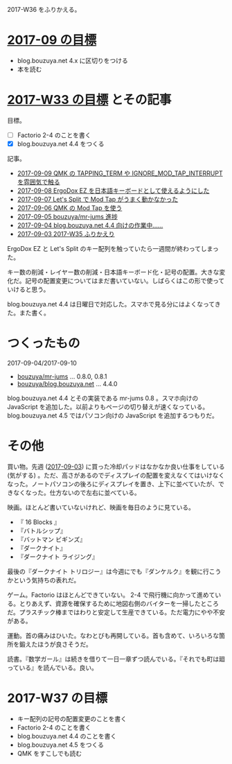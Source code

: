 2017-W36 をふりかえる。

# [2017-09 の目標][2017-08-31]

- blog.bouzuya.net 4.x に区切りをつける
- 本を読む

# [2017-W33 の目標][2017-07-30] とその記事

目標。

- [ ] Factorio 2-4 のことを書く
- [x] blog.bouzuya.net 4.4 をつくる

記事。

- [2017-09-09 QMK の TAPPING_TERM や IGNORE_MOD_TAP_INTERRUPT を雰囲気で触る][2017-09-09]
- [2017-09-08 ErgoDox EZ を日本語キーボードとして使えるようにした][2017-09-08]
- [2017-09-07 Let's Split で Mod Tap がうまく動かなかった][2017-09-07]
- [2017-09-06 QMK の Mod Tap を使う][2017-09-06]
- [2017-09-05 bouzuya/mr-jums 進捗][2017-09-05]
- [2017-09-04 blog.bouzuya.net 4.4 向けの作業中……][2017-09-04]
- [2017-09-03 2017-W35 ふりかえり][2017-09-03]

ErgoDox EZ と Let's Split のキー配列を触っていたら一週間が終わってしまった。

キー数の削減・レイヤー数の削減・日本語キーボード化・記号の配置。大きな変化だ。記号の配置変更についてはまだ書いていない。しばらくはこの形で使っていけると思う。

blog.bouzuya.net 4.4 は日曜日で対応した。スマホで見る分にはよくなってきた。また書く。


# つくったもの

2017-09-04/2017-09-10

- [bouzuya/mr-jums][] ... 0.8.0, 0.8.1
- [bouzuya/blog.bouzuya.net][] ... 4.4.0

blog.bouzuya.net 4.4 とその実装である mr-jums 0.8 。スマホ向けの JavaScript を追加した。以前よりもページの切り替えが速くなっている。 blog.bouzuya.net 4.5 ではパソコン向けの JavaScript を追加するつもりだ。

# その他

買い物。先週 ([2017-09-03][]) に買った冷却パッドはなかなか良い仕事をしている (気がする) 。ただ、高さがあるのでディスプレイの配置を変えなくてはいけなくなった。ノートパソコンの後ろにディスプレイを置き、上下に並べていたが、できなくなった。仕方ないので左右に並べている。

映画。ほとんど書いていないけれど、映画を毎日のように見ている。

- 『 16 Blocks 』
- 『バトルシップ』
- 『バットマン ビギンズ』
- 『ダークナイト』
- 『ダークナイト ライジング』

最後の『ダークナイト トリロジー』は今週にでも『ダンケルク』を観に行こうかという気持ちの表れだ。

ゲーム。Factorio はほとんどできていない。 2-4 で飛行機に向かって進めている。とりあえず、資源を確保するために地図右側のバイターを一掃したところだ。プラスチック棒まではわりと安定して生産できている。ただ電力にやや不安がある。

運動。首の痛みはひいた。なわとびも再開している。首も含めて、いろいろな箇所を鍛えたほうが良さそうだ。

読書。『数学ガール』は続きを借りて一日一章ずつ読んでいる。『それでも町は廻っている』を読んでいる。良い。

# 2017-W37 の目標

- キー配列の記号の配置変更のことを書く
- Factorio 2-4 のことを書く
- blog.bouzuya.net 4.4 のことを書く
- blog.bouzuya.net 4.5 をつくる
- QMK をすこしでも読む

[2017-07-30]: https://blog.bouzuya.net/2017/07/30/
[2017-08-31]: https://blog.bouzuya.net/2017/08/31/
[2017-09-03]: https://blog.bouzuya.net/2017/09/03/
[2017-09-04]: https://blog.bouzuya.net/2017/09/04/
[2017-09-05]: https://blog.bouzuya.net/2017/09/05/
[2017-09-06]: https://blog.bouzuya.net/2017/09/06/
[2017-09-07]: https://blog.bouzuya.net/2017/09/07/
[2017-09-08]: https://blog.bouzuya.net/2017/09/08/
[2017-09-09]: https://blog.bouzuya.net/2017/09/09/
[bouzuya/blog.bouzuya.net]: https://github.com/bouzuya/blog.bouzuya.net
[bouzuya/mr-jums]: https://github.com/bouzuya/mr-jums
